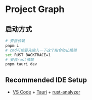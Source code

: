 # Project Graph

## 启动方式

```sh
# 安装依赖
pnpm i
# cmd可能要先输入一下这个指令防止报错
set RUST_BACKTRACE=1
# 安装rust依赖
pnpm tauri dev
```



## Recommended IDE Setup

- [VS Code](https://code.visualstudio.com/) + [Tauri](https://marketplace.visualstudio.com/items?itemName=tauri-apps.tauri-vscode) + [rust-analyzer](https://marketplace.visualstudio.com/items?itemName=rust-lang.rust-analyzer)
